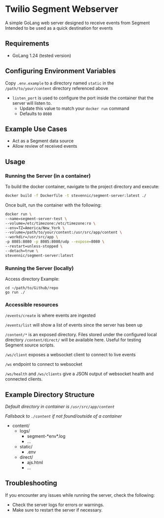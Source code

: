 **Twilio Segment Webserver**
==========================

A simple GoLang web server designed to receive events from Segment
Intended to be used as a quick destination for events

**Requirements**
---------------

* GoLang 1.24 (tested version)


**Configuring Environment Variables**
-------------------------------

Copy `.env.example` to a directory named `static` in the `/path/to/your/content` directory referenced above

- `listen_port` is used to configure the port inside the container that the server will listen to.
  - Update this value to match your `docker run` command
  - Defaults to `8080`


**Example Use Cases**
--------------------

* Act as a Segment data source
* Allow review of received events


**Usage**
-----

### Running the Server (in a container)

To build the docker container, navigate to the project directory and execute:
```bash
docker build -f Dockerfile -t stevennic/segment-server:latest ./
```

Once built, run the container with the following:
```bash
docker run \
--name=segment-server-test \
--volume=/etc/timezone:/etc/timezone:ro \
--env=TZ=America/New_York \
--volume=/path/to/your/content:/usr/src/app/content \
--workdir=/usr/src/app \
-p 8085:8080 -p 8085:8080/udp --expose=8080 \
--restart=unless-stopped \
--detach=true \
stevennic/segment-server:latest
```

### Running the Server (locally)

Access directory
Example:
```
cd ~/path/to/Github/repo
go run ./
```

### Accessible resources

`/events/create` is where events are ingested

`/events/list` will show a list of events since the server has been up

`/content/*` is an exposed directory. Files stored under the configured local directory `/content/direct/` will be available here. Useful for testing Segment source scripts.

`/ws/client` exposes a websocket client to connect to live events

`/ws` endpoint to connect to websocket

`/ws/health` and `/ws/clients` give a JSON output of websocket health and connected clients.


**Example Directory Structure**
--------------------
*Default directory in container is `/usr/src/app/content`*

*Fallsback to `./content` if not found/outside of a container*

* content/
  * logs/
    * segment-\*env\*.log
    * ...
  * static/
    * .env
  * direct/
    * ajs.html
    * ...


**Troubleshooting**
---------------

If you encounter any issues while running the server, check the following:

* Check the server logs for errors or warnings.
* Make sure to restart the server if necessary.
